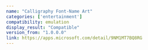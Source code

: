 ```yaml
---
name: "Calligraphy Font-Name Art"
categories: ['entertainment']
compatibility: emulation
display_result: "Compatible"
version_from: "1.0.0.0"
link: https://apps.microsoft.com/detail/9NM1MT7BQ8RG
---
```

